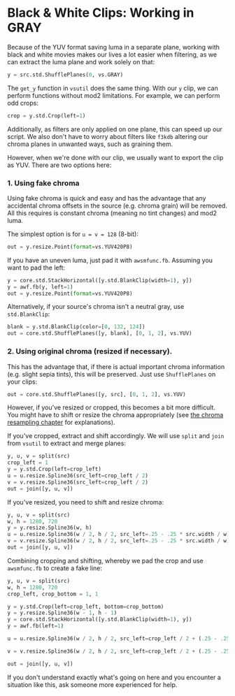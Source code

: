 # Black & White Clips: Working in GRAY

Because of the YUV format saving luma in a separate plane, working with black and white movies makes our lives a lot easier when filtering, as we can extract the luma plane and work solely on that:

```py
y = src.std.ShufflePlanes(0, vs.GRAY)
```

The `get_y` function in `vsutil` does the same thing.
With our `y` clip, we can perform functions without mod2 limitations.
For example, we can perform odd crops:

```py
crop = y.std.Crop(left=1)
```

Additionally, as filters are only applied on one plane, this can speed up our script.
We also don't have to worry about filters like `f3kdb` altering our chroma planes in unwanted ways, such as graining them.

However, when we're done with our clip, we usually want to export the clip as YUV.
There are two options here:

### 1. Using fake chroma

Using fake chroma is quick and easy and has the advantage that any accidental chroma offsets in the source (e.g. chroma grain) will be removed.
All this requires is constant chroma (meaning no tint changes) and mod2 luma.

The simplest option is for `u = v = 128` (8-bit):

```py
out = y.resize.Point(format=vs.YUV420P8)
```

If you have an uneven luma, just pad it with `awsmfunc.fb`.
Assuming you want to pad the left:

```py
y = core.std.StackHorizontal([y.std.BlankClip(width=1), y])
y = awf.fb(y, left=1)
out = y.resize.Point(format=vs.YUV420P8)
```

Alternatively, if your source's chroma isn't a neutral gray, use `std.BlankClip`:

```py
blank = y.std.BlankClip(color=[0, 132, 124])
out = core.std.ShufflePlanes([y, blank], [0, 1, 2], vs.YUV)
```

### 2. Using original chroma (resized if necessary).

This has the advantage that, if there is actual important chroma information (e.g. slight sepia tints), this will be preserved.
Just use `ShufflePlanes` on your clips:

```py
out = core.std.ShufflePlanes([y, src], [0, 1, 2], vs.YUV)
```

However, if you've resized or cropped, this becomes a bit more difficult.
You might have to shift or resize the chroma appropriately (see [the chroma resampling chapter](../filtering/chroma_rs.md) for explanations).

If you've cropped, extract and shift accordingly. We will use `split` and `join` from `vsutil` to extract and merge planes:

```py
y, u, v = split(src)
crop_left = 1
y = y.std.Crop(left=crop_left)
u = u.resize.Spline36(src_left=crop_left / 2)
v = v.resize.Spline36(src_left=crop_left / 2)
out = join([y, u, v])
```

If you've resized, you need to shift and resize chroma:

```py
y, u, v = split(src)
w, h = 1280, 720
y = y.resize.Spline36(w, h)
u = u.resize.Spline36(w / 2, h / 2, src_left=.25 - .25 * src.width / w)
v = v.resize.Spline36(w / 2, h / 2, src_left=.25 - .25 * src.width / w)
out = join([y, u, v])
```

Combining cropping and shifting, whereby we pad the crop and use `awsmfunc.fb` to create a fake line:

```py
y, u, v = split(src)
w, h = 1280, 720
crop_left, crop_bottom = 1, 1

y = y.std.Crop(left=crop_left, bottom=crop_bottom)
y = y.resize.Spline36(w - 1, h - 1)
y = core.std.StackHorizontal([y.std.BlankClip(width=1), y])
y = awf.fb(left=1)

u = u.resize.Spline36(w / 2, h / 2, src_left=crop_left / 2 + (.25 - .25 * src.width / w), src_height=u.height - crop_bottom / 2)

v = v.resize.Spline36(w / 2, h / 2, src_left=crop_left / 2 + (.25 - .25 * src.width / w), src_height=u.height - crop_bottom / 2)

out = join([y, u, v])
```

If you don't understand exactly what's going on here and you encounter a situation like this, ask someone more experienced for help.

